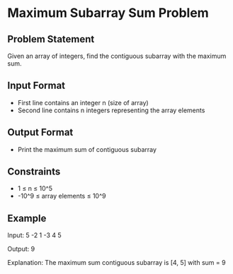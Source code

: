 # Maximum Subarray Sum Problem

## Problem Statement

Given an array of integers, find the contiguous subarray with the maximum sum.

## Input Format
- First line contains an integer n (size of array)
- Second line contains n integers representing the array elements

## Output Format
- Print the maximum sum of contiguous subarray

## Constraints
- 1 ≤ n ≤ 10^5
- -10^9 ≤ array elements ≤ 10^9

## Example
Input:
5
-2 1 -3 4 5

Output:
9

Explanation: The maximum sum contiguous subarray is [4, 5] with sum = 9
